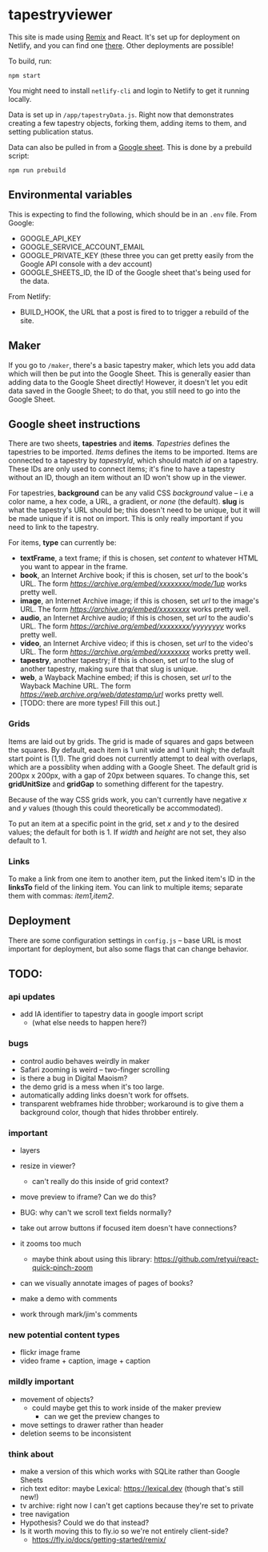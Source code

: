 # tapestryviewer

This site is made using [Remix](https://remix.run) and React. It's set up for deployment on Netlify, and you can find one [there](https://tapestryviewer.netlify.app). Other deployments are possible!

To build, run:

```
npm start
```

You might need to install `netlify-cli` and login to Netlify to get it running locally.

Data is set up in `/app/tapestryData.js`. Right now that demonstrates creating a few tapestry objects, forking them, adding items to them, and setting publication status. 

Data can also be pulled in from a [Google sheet](https://docs.google.com/spreadsheets/d/1EfdUXGmHdiJ5gcqZn4LdBJuXB0L6QZvKe3Vd7RP33SM/edit?usp=sharing). This is done by a prebuild script:

```
npm run prebuild
```


## Environmental variables

This is expecting to find the following, which should be in an `.env` file. From Google:

 - GOOGLE_API_KEY
 - GOOGLE_SERVICE_ACCOUNT_EMAIL
 - GOOGLE_PRIVATE_KEY (these three you can get pretty easily from the Google API console with a dev account)
 - GOOGLE_SHEETS_ID, the ID of the Google sheet that's being used for the data.

From Netlify:

 - BUILD_HOOK, the URL that a post is fired to to trigger a rebuild of the site.


## Maker

If you go to `/maker`, there's a basic tapestry maker, which lets you add data which will then be put into the Google Sheet. This is generally easier than adding data to the Google Sheet directly! However, it doesn't let you edit data saved in the Google Sheet; to do that, you still need to go into the Google Sheet.

## Google sheet instructions

There are two sheets, **tapestries** and **items**. *Tapestries* defines the tapestries to be imported. *Items* defines the items to be imported. Items are connected to a tapestry by _tapestryId_, which should match _id_ on a tapestry. These IDs are only used to connect items; it's fine to have a tapestry without an ID, though an item without an ID won't show up in the viewer. 

For tapestries, **background** can be any valid CSS _background_ value – i.e a color name, a hex code, a URL, a gradient, or _none_ (the default). **slug** is what the tapestry's URL should be; this doesn't need to be unique, but it will be made unique if it is not on import. This is only really important if you need to link to the tapestry.

For items, **type** can currently be:

 - **textFrame**, a text frame; if this is chosen, set _content_ to whatever HTML you want to appear in the frame. 
 - **book**, an Internet Archive book; if this is chosen, set _url_ to the book's URL. The form _https://archive.org/embed/xxxxxxxx/mode/1up_ works pretty well.
 - **image**, an Internet Archive image; if this is chosen, set _url_ to the image's URL. The form _https://archive.org/embed/xxxxxxxx_ works pretty well.
 - **audio**, an Internet Archive audio; if this is chosen, set _url_ to the audio's URL. The form _https://archive.org/embed/xxxxxxxx/yyyyyyyy_ works pretty well.
 - **video**, an Internet Archive video; if this is chosen, set _url_ to the video's URL. The form _https://archive.org/embed/xxxxxxxx_ works pretty well.
 - **tapestry**, another tapestry; if this is chosen, set _url_ to the slug of another tapestry, making sure that that slug is unique.
 - **web**, a Wayback Machine embed; if this is chosen, set _url_ to the Wayback Machine URL. The form _https://web.archive.org/web/datestamp/url_ works pretty well.
 - [TODO: there are more types! Fill this out.]

### Grids

Items are laid out by grids. The grid is made of squares and gaps between the squares. By default, each item is 1 unit wide and 1 unit high; the default start point is (1,1). The grid does not currently attempt to deal with overlaps, which are a possiblity when adding with a Google Sheet. The default grid is 200px x 200px, with a gap of 20px between squares. To change this, set **gridUnitSize** and **gridGap** to something different for the tapestry.

Because of the way CSS grids work, you can't currently have negative _x_ and _y_ values (though this could theoretically be accommodated).

To put an item at a specific point in the grid, set _x_ and _y_ to the desired values; the default for both is 1. If _width_ and _height_ are not set, they also default to 1.

### Links

To make a link from one item to another item, put the linked item's ID in the **linksTo** field of the linking item. You can link to multiple items; separate them with commas: _item1,item2_.

## Deployment

There are some configuration settings in `config.js` – base URL is most important for deployment, but also some flags that can change behavior.

## TODO:


### api updates
 - add IA identifier to tapestry data in google import script
   - (what else needs to happen here?)

### bugs

 - control audio behaves weirdly in maker
 - Safari zooming is weird – two-finger scrolling
 - is there a bug in Digital Maoism?
 - the demo grid is a mess when it's too large.
 - automatically adding links doesn't work for offsets.
 - transparent webframes hide throbber; workaround is to give them a background color, though that hides throbber entirely.
### important

 - layers
 - resize in viewer?
   - can't really do this inside of grid context?

 - move preview to iframe? Can we do this?
 - BUG: why can't we scroll text fields normally?
 - take out arrow buttons if focused item doesn't have connections?

 - it zooms too much
   - maybe think about using this library: https://github.com/retyui/react-quick-pinch-zoom  
 - can we visually annotate images of pages of books?
 - make a demo with comments
 - work through mark/jim's comments

### new potential content types
 - flickr image frame
 - video frame + caption, image + caption

### mildly important

 - movement of objects?
   - could maybe get this to work inside of the maker preview
     - can we get the preview changes to 
 - move settings to drawer rather than header
 - deletion seems to be inconsistent

### think about

 - make a version of this which works with SQLite rather than Google Sheets
 - rich text editor: maybe Lexical: https://lexical.dev (though that's still new!)
 - tv archive: right now I can't get captions because they're set to private
 - tree navigation
 - Hypothesis? Could we do that instead?
 - Is it worth moving this to fly.io so we're not entirely client-side?
   - https://fly.io/docs/getting-started/remix/
